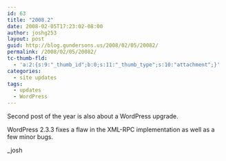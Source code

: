 ```yaml
---
id: 63
title: "2008.2"
date: 2008-02-05T17:23:02-08:00
author: joshg253
layout: post
guid: http://blog.gundersons.us/2008/02/05/20082/
permalink: /2008/02/05/20082/
tc-thumb-fld:
  - 'a:2:{s:9:"_thumb_id";b:0;s:11:"_thumb_type";s:10:"attachment";}'
categories:
  - site updates
tags:
  - updates
  - WordPress
---
```

Second post of the year is also about a WordPress upgrade.

WordPress 2.3.3 fixes a flaw in the XML-RPC implementation as well as a few minor bugs.

_josh